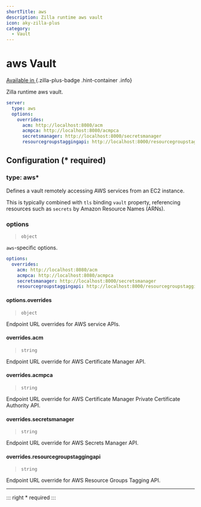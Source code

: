 ```yaml
---
shortTitle: aws
description: Zilla runtime aws vault
icon: aky-zilla-plus
category:
  - Vault
---
```


# aws Vault

[Available in <ZillaPlus/>](https://www.aklivity.io/products/zilla-plus)
{.zilla-plus-badge .hint-container .info}

Zilla runtime aws vault.

```yaml {2}
server:
  type: aws
  options:
    overrides:
      acm: http://localhost:8080/acm
      acmpca: http://localhost:8080/acmpca
      secretsmanager: http://localhost:8000/secretsmanager
      resourcegroupstaggingapi: http://localhost:8000/resourcegroupstaggingapi
```

## Configuration (\* required)

### type: aws\*

Defines a vault remotely accessing AWS services from an EC2 instance.

This is typically combined with `tls` binding `vault` property, referencing resources such as `secrets` by Amazon Resource Names (ARNs).

### options

> `object`

`aws`-specific options.

```yaml
options:
  overrides:
    acm: http://localhost:8080/acm
    acmpca: http://localhost:8080/acmpca
    secretsmanager: http://localhost:8000/secretsmanager
    resourcegroupstaggingapi: http://localhost:8000/resourcegroupstaggingapi
```

#### options.overrides

> `object`

Endpoint URL overrides for AWS service APIs.

#### overrides.acm

> `string`

Endpoint URL override for AWS Certificate Manager API.

#### overrides.acmpca

> `string`

Endpoint URL override for AWS Certificate Manager Private Certificate Authority API.

#### overrides.secretsmanager

> `string`

Endpoint URL override for AWS Secrets Manager API.

#### overrides.resourcegroupstaggingapi

> `string`

Endpoint URL override for AWS Resource Groups Tagging API.

---

::: right
\* required
:::
